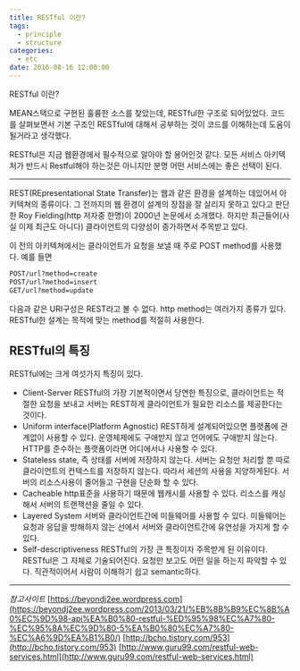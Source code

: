```yaml
---
title: RESTful 이란?
tags:
  - principle
  - structure
categories:
  - etc
date: 2016-08-16 12:00:00
---
```

RESTful 이란?
<!--more-->

MEAN스택으로 구현된 훌륭한 소스를 찾았는데, RESTful한 구조로 되어있었다. 코드를 살펴보면서 기본 구조인 RESTful에 대해서 공부하는 것이 코드를 이해하는데 도움이 될거라고 생각했다.

RESTful은 지금 웹환경에서 필수적으로 알아야 할 용어인것 같다. 모든 서비스 아키텍처가 반드시 Restful해야 하는것은 아니지만 분명 어떤 서비스에는 좋은 선택이 된다.

-----

REST(REpresentational State Transfer)는 웹과 같은 환경을 설계하는 데있어서 아키텍쳐의 종류이다. 그 전까지의 웹 환경이 설계의 장점을 잘 살리지 못하고 있다고 판단한 Roy Fielding(http 저자중 한명)이 2000년 논문에서 소개했다. 하지만 최근들어(사실 이제 최근도 아니다) 클라이언트의 다양성이 증가하면서 주목받고 있다.

이 전의 아키텍쳐에서는 클라이언트가 요청을 보낼 때 주로 POST method를 사용했다. 예를 들면

```bash
POST/url?method=create
POST/url?method=insert
GET/url?method=update
```

다음과 같은 URI구성은 REST라고 볼 수 없다. http method는 여러가지 종류가 있다. RESTful한 설계는 목적에 맞는 method를 적절히 사용한다.

## RESTful의 특징
RESTful에는 크게 여섯가지 특징이 있다.

- Client-Server
RESTful의 가장 기본적이면서 당연한 특징으로, 클라이언트는 적절한 요청을 보내고 서버는 REST하게 클라이언트가 필요한 리소스를 제공한다는 것이다.
- Uniform interface(Platform Agnostic)
REST하게 설계되어있으면 플랫폼에 관계없이 사용할 수 있다. 운영체제에도 구애받지 않고 언어에도 구애받지 않는다. HTTP를 준수하는 플랫폼이라면
어디에서나 사용할 수 있다.
- Stateless
state, 즉 상태를 서버에 저장하지 않는다. 서버는 요청만 처리할 뿐 따로 클라이언트의 컨텍스트를 저장하지 않는다. 따라서 세션의 사용을 지양하게된다.
서버의 리소스사용이 줄어들고 구현을 단순화 할 수 있다.
- Cacheable
http표준을 사용하기 때문에 웹캐시를 사용할 수 있다. 리소스를 캐싱해서 서버의 트랜잭션을 줄일 수 있다.
- Layered System
서버와 클라이언트간에 미들웨어를 사용할 수 있다. 미들웨어는 요청과 응답을 방해하지 않는 선에서 서버와 클라이언트간에 유연성을 가지게 할 수 있다.
- Self-descriptiveness
RESTful의 가장 큰 특징이자 주목받게 된 이유이다. RESTful은 그 자체로 기술되어진다. 요청만 보고도 어떤 일을 하는지 파악할 수 있다.
직관적이어서 사람이 이해하기 쉽고 semantic하다.

-----
*참고사이트*
[https://beyondj2ee.wordpress.com](https://beyondj2ee.wordpress.com/2013/03/21/%EB%8B%B9%EC%8B%A0%EC%9D%98-api%EA%B0%80-restful-%ED%95%98%EC%A7%80-%EC%95%8A%EC%9D%80-5%EA%B0%80%EC%A7%80-%EC%A6%9D%EA%B1%B0/)
[http://bcho.tistory.com/953](http://bcho.tistory.com/953)
[http://www.guru99.com/restful-web-services.html](http://www.guru99.com/restful-web-services.html)
